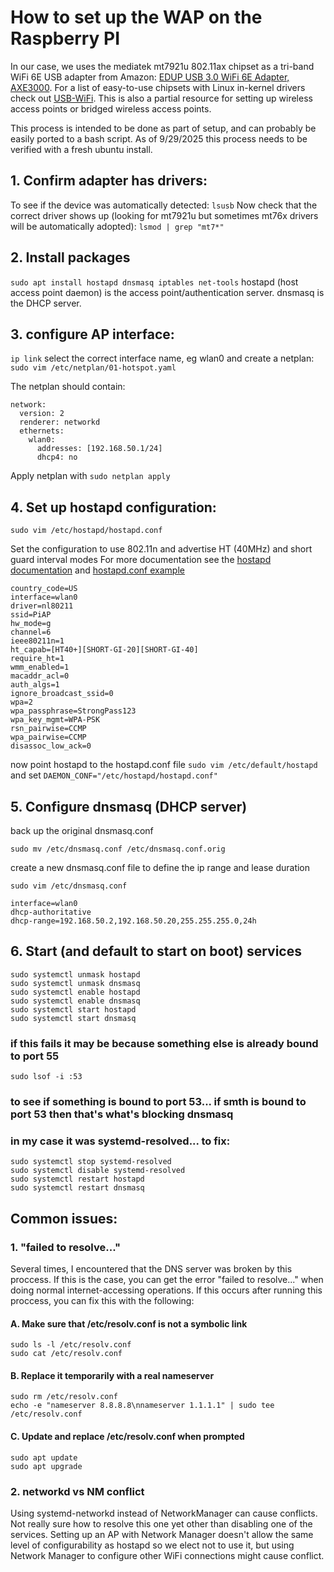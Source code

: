 # How to set up the WAP on the Raspberry PI
In our case, we uses the mediatek mt7921u 802.11ax chipset as a tri-band WiFi 6E USB adapter from Amazon: [EDUP USB 3.0 WiFi 6E Adapter, AXE3000](https://www.amazon.com/dp/B0CZ82RM5L?ref=ppx_yo2ov_dt_b_fed_asin_title). For a list of easy-to-use chipsets with Linux in-kernel drivers check out [USB-WiFi](https://github.com/morrownr/USB-WiFi/tree/main). This is also a partial resource for setting up wireless access points or bridged wireless access points.

This process is intended to be done as part of setup, and can probably be easily ported to a bash script. As of 9/29/2025 this process needs to be verified with a fresh ubuntu install.

## 1. Confirm adapter has drivers:
To see if the device was automatically detected:
`lsusb`
Now check that the correct driver shows up (looking for mt7921u but sometimes mt76x drivers will be automatically adopted):
`lsmod | grep "mt7*"`

## 2. Install packages
`sudo apt install hostapd dnsmasq iptables net-tools`
hostapd (host access point daemon) is the access point/authentication server.
dnsmasq is the DHCP server.

## 3. configure AP interface:
`ip link`
select the correct interface name, eg wlan0
and create a netplan:
`sudo vim /etc/netplan/01-hotspot.yaml`

The netplan should contain:
```
network:
  version: 2
  renderer: networkd
  ethernets:
    wlan0:
      addresses: [192.168.50.1/24]
      dhcp4: no
```
Apply netplan with
`sudo netplan apply`

## 4. Set up hostapd configuration:
`sudo vim /etc/hostapd/hostapd.conf`

Set the configuration to use 802.11n and advertise HT (40MHz) and short guard interval modes
For more documentation see the [hostapd documentation](https://w1.fi/hostapd/) and [hostapd.conf example](https://git.w1.fi/cgit/hostap/plain/hostapd/hostapd.conf)

```
country_code=US
interface=wlan0
driver=nl80211
ssid=PiAP
hw_mode=g
channel=6
ieee80211n=1
ht_capab=[HT40+][SHORT-GI-20][SHORT-GI-40]
require_ht=1
wmm_enabled=1
macaddr_acl=0
auth_algs=1
ignore_broadcast_ssid=0
wpa=2
wpa_passphrase=StrongPass123
wpa_key_mgmt=WPA-PSK
rsn_pairwise=CCMP
wpa_pairwise=CCMP
disassoc_low_ack=0
```

now point hostapd to the hostapd.conf file
`sudo vim /etc/default/hostapd`
and set
`DAEMON_CONF="/etc/hostapd/hostapd.conf"`

## 5. Configure dnsmasq (DHCP server)
back up the original dnsmasq.conf

`sudo mv /etc/dnsmasq.conf /etc/dnsmasq.conf.orig`

create a new dnsmasq.conf file to define the ip range and lease duration

`sudo vim /etc/dnsmasq.conf`

```
interface=wlan0
dhcp-authoritative
dhcp-range=192.168.50.2,192.168.50.20,255.255.255.0,24h
```

## 6. Start (and default to start on boot) services
```
sudo systemctl unmask hostapd
sudo systemctl unmask dnsmasq
sudo systemctl enable hostapd
sudo systemctl enable dnsmasq
sudo systemctl start hostapd
sudo systemctl start dnsmasq
```

### if this fails it may be because something else is already bound to port 55
`sudo lsof -i :53`
### to see if something is bound to port 53... if smth is bound to port 53 then that's what's blocking dnsmasq
### in my case it was systemd-resolved... to fix:
```
sudo systemctl stop systemd-resolved
sudo systemctl disable systemd-resolved
sudo systemctl restart hostapd
sudo systemctl restart dnsmasq
```

## Common issues:
### 1. "failed to resolve..."
Several times, I encountered that the DNS server was broken by this proccess. If this is the case, you can get the error "failed to resolve..." when doing normal internet-accessing operations. If this occurs after running this proccess, you can fix this with the following:
#### A. Make sure that /etc/resolv.conf is not a symbolic link
```
sudo ls -l /etc/resolv.conf
sudo cat /etc/resolv.conf
```

#### B. Replace it temporarily with a real nameserver
```
sudo rm /etc/resolv.conf
echo -e "nameserver 8.8.8.8\nnameserver 1.1.1.1" | sudo tee /etc/resolv.conf
```

#### C. Update and replace /etc/resolv.conf when prompted
```
sudo apt update
sudo apt upgrade
```

### 2. networkd vs NM conflict
Using systemd-networkd instead of NetworkManager can cause conflicts. Not really sure how to resolve this one yet other than disabling one of the services. Setting up an AP with Network Manager doesn't allow the same level of configurability as hostapd so we elect not to use it, but using Network Manager to configure other WiFi connections might cause conflict.

